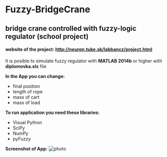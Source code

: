 # Fuzzy-BridgeCrane
## bridge crane controlled with fuzzy-logic regulator (school project)

#### website of the project: http://neuron.tuke.sk/labbancz/project.html


It is posible to simulate fuzzy regulator with **MATLAB 2014b** or higher with **diplomovka.slx** file

**In the App you can change:**
- final position
- length of rope
- mass of cart
- mass of load

**To run application you need these libraries:**

- Visual Python
- SciPy
- NumPy
- pyFuzzy


**Screenshot of App:**
![photo](http://neuron.tuke.sk/labbancz/img/screen1.jpg)
